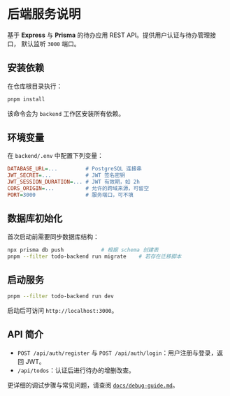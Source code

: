 # 后端服务说明

基于 **Express** 与 **Prisma** 的待办应用 REST API。提供用户认证与待办管理接口，
默认监听 `3000` 端口。

## 安装依赖

在仓库根目录执行：

```bash
pnpm install
```

该命令会为 `backend` 工作区安装所有依赖。

## 环境变量

在 `backend/.env` 中配置下列变量：

```ini
DATABASE_URL=...         # PostgreSQL 连接串
JWT_SECRET=...           # JWT 签名密钥
JWT_SESSION_DURATION=... # JWT 有效期，如 2h
CORS_ORIGIN=...          # 允许的跨域来源，可留空
PORT=3000                # 服务端口，可不填
```

## 数据库初始化

首次启动前需要同步数据库结构：

```bash
npx prisma db push            # 根据 schema 创建表
pnpm --filter todo-backend run migrate    # 若存在迁移脚本
```

## 启动服务

```bash
pnpm --filter todo-backend run dev
```

启动后可访问 `http://localhost:3000`。

## API 简介

- `POST /api/auth/register` 与 `POST /api/auth/login`：用户注册与登录，返回 JWT。
- `/api/todos`：认证后进行待办的增删改查。

更详细的调试步骤与常见问题，请查阅 [`docs/debug-guide.md`](../docs/debug-guide.md)。
